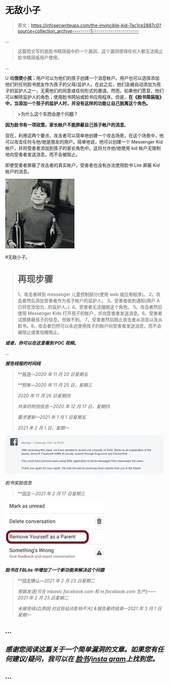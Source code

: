 # 无敌小子

> 原文：<https://infosecwriteups.com/the-invincible-kid-7ac1ce2887c0?source=collection_archive---------1----------------------->

…

> 这篇短文写的是脸书精简版中的一个漏洞，这个漏洞使得任何人都无法阻止脸书精简版用户使用。

…

U 唱**信使小孩**；用户可以为他们的孩子创建一个消息帐户。用户也可以选择添加他们的任何脸书朋友作为孩子的父母/监护人。在此之后，他们会被自动添加为孩子的监护人之一，无需他们的同意或任何形式的邀请。然而，如果他们愿意，他们可以解除监护人的角色；使用脸书网站或脸书应用程序。但是，**在《脸书简装版》中，当添加一个孩子的监护人时，并没有这样的功能让自己脱离这个角色。**

> **>为什么这个东西会是个问题？**

**因为脸书有一项政策，家长帐户不能屏蔽自己孩子帐户的消息**。

现在，利用这两个要点，攻击者可以简单地创建一个攻击场景，在这个场景中，他可以攻击任何与他/她是朋友的用户。简单地说，他可以创建一个 Messenger Kid 帐户，并将受害者添加到孩子的家长角色中。这将允许他/她使用 kid 帐户无限制地向受害者发送消息，而不会被阻止。

即使受害者屏蔽了攻击者的真实帐户，受害者也没有办法使用脸书 Lite 屏蔽 Kid 帐户的消息。

![](img/93dccccf115dfb0e6c0ff4d007284caf.png)

#无敌小子。

> **再现步骤**
> ==
> 1。攻击者转到 messenger 儿童控制部分(使用 web 或应用程序)。
> 2。攻击者然后添加受害者作为孩子帐户的监护人。
> 3。受害者收到通知(用户 A 已将您添加为…的监护人。).
> 4。受害者无法摆脱这个角色。
> 5。攻击者然后使用 Messenger Kids 打开孩子的帐户，并向受害者发送消息。6。受害者试图屏蔽孩子的信息，但做不到。
> 7。受害者然后阻止攻击者从消息以及从脸书。8。攻击者仍然可以永远使用孩子的帐户向受害者发送消息，而不会被阻止或害怕被阻止。

***或者，你可以在这里看到 POC 视频***[](https://drive.google.com/file/d/12HfaR8RBveotefAQFxJXtEslMN3WMFAJ/view?usp=sharing)****。****

*…*

***报告线程的时间线***

> **报道—*2020 年 11 月 20 日星期五*
> 
> **预审—*2020 年 11 月 25 日，星期三*
> 
> *2020 年 11 月 26 日星期四*
> 
> *共享的附加信息—2020 年 12 月 17 日，星期四*
> 
> *要求更新—2021 年 1 月 1 日星期五*
> 
> *2021 年 2 月 1 日，星期一*

*![](img/e40f9c69f7a0016946ec3ce93fbc3e00.png)*

*脸书奖励信息*

> **固定—*2021 年 2 月 17 日星期三*

*![](img/c175354c5bf8572552912c4d5f0bdf1e.png)*

***脸书在 FBLite 中增加了一个新功能来解决这个问题***

> **固定确认—*2021 年 2 月 23 日星期二*
> 
> *旁路发送[可在 mbasic.facebook.com 和 m.facebook.com 生产]——2021 年 2 月 23 日星期二*
> 
> *未接受绕过[原因:对这些站点影响不大] &报告最终结束—2021 年 3 月 1 日星期一*

## ***…***

## **感谢您阅读这篇关于一个简单漏洞的文章。如果您有任何建议/疑问，我可以在* [*脸书*](https://www.facebook.com/samiparyalfb/)*/*[*insta gram*](https://www.instagram.com/samiparyal_/)*上找到您。**

## *…*